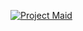 [![Project Maid][featured image]](content/games/project-maid)

[featured image]: //mkv25.net/g/maid/alpha/images/project-maid-feature.png

